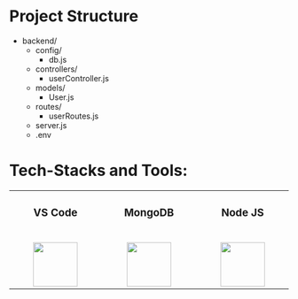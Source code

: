 <h1>Project Structure</h1>

- backend/
  - config/
    - db.js
  - controllers/
    - userController.js
  - models/
    - User.js
  - routes/
    - userRoutes.js
  - server.js
  - .env

<h1>Tech-Stacks and Tools:</h1>
<table width = 100%>
<tbody>
<tr align="top">
<td width="20%" align="center">
<h3 dir="auto"><span>VS Code</span><br><br></h3>
<a><img src="https://upload.wikimedia.org/wikipedia/commons/thumb/9/9a/Visual_Studio_Code_1.35_icon.svg/2048px-Visual_Studio_Code_1.35_icon.svg.png" height = "80" width = "80"></a>
</td>
<td width="20%" align="center">
<h3 dir="auto"><span>MongoDB</span><br><br></h3>
<a><img src="https://www.pngall.com/wp-content/uploads/13/Mongodb-Transparent.png" height = "80" width = "80"></a>
</td>
<td width="20%" align="center">
<h3 dir="auto"><span>Node JS</span><br><br></h3>
<a><img src="https://images.credly.com/images/51aeb74b-ec87-4069-93fc-0ea449c8d77f/twitter_thumb_201604_node.png" height = "80" width = "80"></a>
</td>
</tr>
</td>
</tr>
</tbody>
</table>
